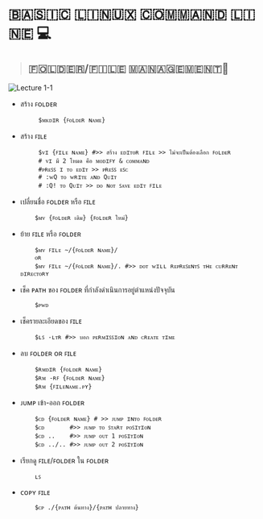 # **​🇧​​🇦​​🇸​​🇮​​🇨​ ​🇱​​🇮​​🇳​​🇺​​🇽​ ​🇨​​🇴​​🇲​​🇲​​🇦​​🇳​​🇩​ ​🇱​​🇮​​🇳​​🇪​ 💻**

 > ## **​🇫​​🇴​​🇱​​🇩​​🇪​​🇷​/​🇫​​🇮​​🇱​​🇪​ ​🇲​​🇦​​🇳​​🇦​​🇬​​🇪​​🇲​​🇪​​🇳​​🇹​📁**

   ![Lecture 1-1](https://github.com/nxxk23/AIPrototype2023/assets/108257495/9be0336e-cd00-4fca-bb48-990df9e6c9ab)

* สร้าง ꜰᴏʟᴅᴇʀ
   ```
        $ᴍᴋᴅɪʀ {ꜰᴏʟᴅᴇʀ ɴᴀᴍᴇ}
   ```
    
 * สร้าง ꜰɪʟᴇ
   ```
        $ᴠɪ {ꜰɪʟᴇ ɴᴀᴍᴇ} #>> สร้าง ᴇᴅɪᴛᴏʀ ꜰɪʟᴇ >> ไม่จะเป็นต้องเลือก ꜰᴏʟᴅᴇʀ
        # ᴠɪ มี 2 โหมด คือ ᴍᴏᴅɪꜰʏ & ᴄᴏᴍᴍᴀɴᴅ
        #ᴘʀᴇꜱꜱ ɪ ᴛᴏ ᴇᴅɪᴛ >> ᴘʀᴇꜱꜱ ᴇꜱᴄ
        # :ᴡQ ᴛᴏ ᴡʀɪᴛᴇ ᴀɴᴅ Qᴜɪᴛ
        # :Q! ᴛᴏ Qᴜɪᴛ >> ᴅᴏ ɴᴏᴛ ꜱᴀᴠᴇ ᴇᴅɪᴛ ꜰɪʟᴇ
   ```
    
 * เปลี่ยนชื่อ ꜰᴏʟᴅᴇʀ หรือ ꜰɪʟᴇ
    ```
        $ᴍᴠ {ꜰᴏʟᴅᴇʀ เดิม} {ꜰᴏʟᴅᴇʀ ใหม่}
    ```
 * ย้าย ꜰɪʟᴇ หรือ ꜰᴏʟᴅᴇʀ
    ```
        $ᴍᴠ ꜰɪʟᴇ ~/{ꜰᴏʟᴅᴇʀ ɴᴀᴍᴇ}/
        ᴏʀ
        $ᴍᴠ ꜰɪʟᴇ ~/{ꜰᴏʟᴅᴇʀ ɴᴀᴍᴇ}/. #>> ᴅᴏᴛ ᴡɪʟʟ ʀᴇᴘʀᴇꜱᴇɴᴛꜱ ᴛʜᴇ ᴄᴜʀʀᴇɴᴛ ᴅɪʀᴇᴄᴛᴏʀʏ
    ```
    
 * เช็ค ᴘᴀᴛʜ ของ ꜰᴏʟᴅᴇʀ ที่กำลังดำเนินการอยู่ตำแหน่งปัจจุบัน
    ```
        $ᴘᴡᴅ
    ```
    
 * เช็ครายละเอียดของ ꜰɪʟᴇ
    ```
        $ʟꜱ -ʟᴛʀ #>> บอก ᴘᴇʀᴍɪꜱꜱɪᴏɴ ᴀɴᴅ ᴄʀᴇᴀᴛᴇ ᴛɪᴍᴇ
    ```
    
 * ลบ ꜰᴏʟᴅᴇʀ ᴏʀ ꜰɪʟᴇ
    ```
        $ʀᴍᴅɪʀ {ꜰᴏʟᴅᴇʀ ɴᴀᴍᴇ}
        $ʀᴍ -ʀꜰ {ꜰᴏʟᴅᴇʀ ɴᴀᴍᴇ}
        $ʀᴍ {ꜰɪʟᴇɴᴀᴍᴇ.ᴘʏ}
    ```
    
 * ᴊᴜᴍᴘ เข้า-ออก ꜰᴏʟᴅᴇʀ
    ```
        $ᴄᴅ {ꜰᴏʟᴅᴇʀ ɴᴀᴍᴇ} # >> ᴊᴜᴍᴘ ɪɴᴛᴏ ꜰᴏʟᴅᴇʀ
        $ᴄᴅ       #>> ᴊᴜᴍᴘ ᴛᴏ ꜱᴛᴀʀᴛ ᴘᴏꜱɪᴛɪᴏɴ
        $ᴄᴅ ..    #>> ᴊᴜᴍᴘ ᴏᴜᴛ 1 ᴘᴏꜱɪᴛɪᴏɴ 
        $ᴄᴅ ../.. #>> ᴊᴜᴍᴘ ᴏᴜᴛ 2 ᴘᴏꜱɪᴛɪᴏɴ  
    ```
    
 * เรียกดู ꜰɪʟᴇ/ꜰᴏʟᴅᴇʀ ใน ꜰᴏʟᴅᴇʀ
    ```
        ʟꜱ
    ```
    
 * ᴄᴏᴘʏ ꜰɪʟᴇ
    ```
        $ᴄᴘ ./{ᴘᴀᴛʜ ต้นทาง}/{ᴘᴀᴛʜ ปลายทาง}
    ```
